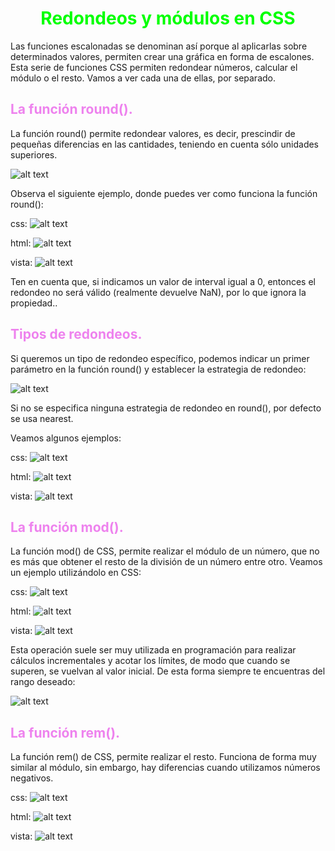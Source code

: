 # <span style="color:lime"><center>Redondeos y módulos en CSS</center></span>

Las funciones escalonadas se denominan así porque al aplicarlas sobre determinados valores, permiten crear una gráfica en forma de escalones. Esta serie de funciones CSS permiten redondear números, calcular el módulo o el resto. Vamos a ver cada una de ellas, por separado.

## <span style="color:violet">La función round().</span>
La función round() permite redondear valores, es decir, prescindir de pequeñas diferencias en las cantidades, teniendo en cuenta sólo unidades superiores.

![alt text](./imagenes-y-redondeos-en-css/image.png)

Observa el siguiente ejemplo, donde puedes ver como funciona la función round():

css:
![alt text](./imagenes-y-redondeos-en-css/image-1.png)

html:
![alt text](./imagenes-y-redondeos-en-css/image-2.png)

vista:
![alt text](./imagenes-y-redondeos-en-css/image-3.png)

Ten en cuenta que, si indicamos un valor de interval igual a 0, entonces el redondeo no será válido (realmente devuelve NaN), por lo que ignora la propiedad..

## <span style="color:violet">Tipos de redondeos.</span>
Si queremos un tipo de redondeo específico, podemos indicar un primer parámetro en la función round() y establecer la estrategia de redondeo:

![alt text](./imagenes-y-redondeos-en-css/image-4.png)

Si no se especifica ninguna estrategia de redondeo en round(), por defecto se usa nearest.

Veamos algunos ejemplos:

css:
![alt text](./imagenes-y-redondeos-en-css/image-5.png)

html:
![alt text](./imagenes-y-redondeos-en-css/image-6.png)

vista:
![alt text](./imagenes-y-redondeos-en-css/image-7.png)

## <span style="color:violet">La función mod().</span>
La función mod() de CSS, permite realizar el módulo de un número, que no es más que obtener el resto de la división de un número entre otro. Veamos un ejemplo utilizándolo en CSS:

css:
![alt text](./imagenes-y-redondeos-en-css/image-8.png)

html:
![alt text](./imagenes-y-redondeos-en-css/image-9.png)

vista:
![alt text](./imagenes-y-redondeos-en-css/image-10.png)

Esta operación suele ser muy utilizada en programación para realizar cálculos incrementales y acotar los límites, de modo que cuando se superen, se vuelvan al valor inicial. De esta forma siempre te encuentras del rango deseado:

![alt text](./imagenes-y-redondeos-en-css/image-11.png)

## <span style="color:violet">La función rem().</span>
La función rem() de CSS, permite realizar el resto. Funciona de forma muy similar al módulo, sin embargo, hay diferencias cuando utilizamos números negativos.

css:
![alt text](./imagenes-y-redondeos-en-css/image-12.png)

html:
![alt text](./imagenes-y-redondeos-en-css/image-13.png)

vista:
![alt text](./imagenes-y-redondeos-en-css/image-14.png)

